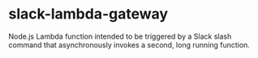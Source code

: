 # slack-lambda-gateway
Node.js Lambda function intended to be triggered by a Slack slash command that asynchronously invokes a second, long running function.

